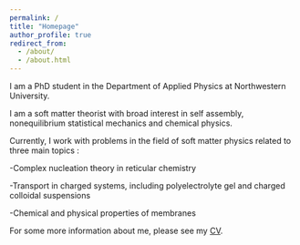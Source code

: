 ```yaml
---
permalink: /
title: "Homepage"
author_profile: true
redirect_from: 
  - /about/
  - /about.html
---
```

I am a PhD student in the Department of Applied Physics at Northwestern University. 

I am a soft matter theorist with broad interest in self assembly, nonequilibrium statistical mechanics and chemical physics.

Currently, I work with problems in the field of soft matter physics related to three main topics : 

-Complex nucleation theory in reticular chemistry

-Transport in charged systems, including polyelectrolyte gel and charged colloidal suspensions

-Chemical and physical properties of membranes

For some more information about me, please see my [CV](http://invisib1eman.github.io/Dingwen-Qian.github.io/files/CV_Dingwen_Qian.pdf). 
